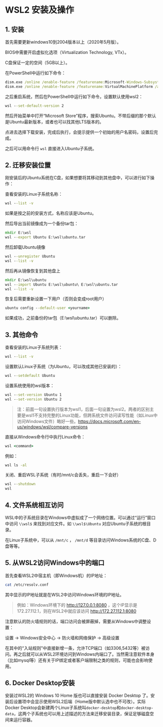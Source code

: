 # WSL2 安装及操作

## 1. 安装

首先需要更新windows10到2004版本以上（2020年5月版）。

BIOS中需要开启虚拟化选项（Virtualization Technology, VTx）。

C盘保证一定的空间（5GB以上）。

在PowerShell中运行如下命令：

```cmd
dism.exe /online /enable-feature /featurename:Microsoft-Windows-Subsystem-Linux /all /norestart
dism.exe /online /enable-feature /featurename:VirtualMachinePlatform /all /norestart
```

之后重启系统，然后在PowerShell中运行如下命令，设置默认使用wsl2：

```cmd
wsl --set-default-version 2
```

然后开始菜单中打开“Microsoft Store”程序，搜索Ubuntu。不带后缀的那个默认是Ubuntu最新版本，或者也可以找其他LTS版本的。

点进去选择下载安装，完成后执行，会提示提供一个初始的用户名密码，设置后完成。

之后可以用命令行 `wsl` 直接进入Ubuntu子系统。

## 2. 迁移安装位置

刚安装后的Ubuntu系统在C盘，如果想要将其移动到其他盘中，可以进行如下操作：

查看安装的Linux子系统名称：

```cmd
wsl --list -v
```

如果是按之前的安装方式，名称应该是Ubuntu。

然后导出当前镜像成为一个备份tar包：

```cmd
mkdir E:\wsl
wsl --export Ubuntu E:\wsl\ubuntu.tar
```

然后卸载Ubuntu镜像

```cmd
wsl --unregister Ubuntu
wsl --list -v
```

然后再从镜像恢复到其他盘上

```cmd
mkdir E:\wsl\ubuntu
wsl --import Ubuntu E:\wsl\ubuntu\ E:\wsl\ubuntu.tar
wsl --list -v
```

恢复后需要重新设置一下用户（否则会变成root用户）

```cmd
ubuntu config --default-user <yourname>
```

如果成功，之前备份的tar包（E:\wsl\ubuntu.tar）可以删除。

## 3. 其他命令

查看安装的Linux子系统列表：

```cmd
wsl --list -v
```

设置默认Linux子系统（为Ubuntu，可以改成其他已安装的）：

```cmd
wsl --setdefault Ubuntu
```

设置系统使用的wsl版本：

```cmd
wsl --set-version Ubuntu 1
wsl --set-version Ubuntu 2
```

>注：前面一句设置执行版本为wsl1，后面一句设置为wsl2。两者的区别主要是wsl1不支持完整的Linux功能，但跨系统文件访问读写性能（如Linux中访问Windows文件）略好一些。<https://docs.microsoft.com/en-us/windows/wsl/compare-versions>

直接从Windows命令行中执行Linux命令：

```cmd
wsl <command>
```

例如：

```cmd
wsl ls -al
```

关闭、重启WSL子系统（有时/mnt/c会丢失，重启一下会好）

```cmd
wsl --shutdown
wsl
```


## 4. 文件系统相互访问

WSL中的子系统目录在Windows中虚拟成了一个网络位置。可以通过“运行”窗口中访问 `\\wsl$` 来找到对应文件。如 `\\wsl$\Ubuntu` 对应Ubuntu子系统的根目录。

在Linux子系统中，可以从 `/mnt/c` ， `/mnt/d` 等目录访问Windows系统的C盘、D盘等等。

## 5. 从WSL2访问Windows中的端口

首先查看WSL2中宿主机（即Windows机）的IP地址：

```sh
cat /etc/resolv.conf
```

其中显示的IP地址就是在WSL2中访问Windows环境的IP地址。

> 例如：Windows环境下的 <http://127.0.0.1:8080> ，这个IP显示是 172.27.112.1，则在WSL2中就应该访问 <http://172.27.112.1:8080>

注意默认的防火墙规则的话，端口访问会被屏蔽掉，需要从Windows中调整设置：

设置 -> Windows安全中心 -> 防火墙和网络保护 -> 高级设置

在其中的“入站规则”中直接新增一条，允许TCP端口（如3306,5432等）被访问。再之后就可以从WSL2环境访问到Windows内端口了。当然需注意软件本身（比如mysql等）还有关于IP绑定或者客户端限制之类的规则，可能也会影响使用。

## 6. Docker Desktop安装

安装过WSL2的 Windows 10 Home 版也可以直接安装 Docker Desktop 了。安装后设置项中会显示使用WSL2后端（Home版中默认选中也不可改）。实际Docker Desktop会新建两个Linux子系统叫`docker-desktop`和`docker-desktop-data`，这两个子系统也可以用上述描述的方法来迁移安装目录，保证足够磁盘空间来运行容器。
